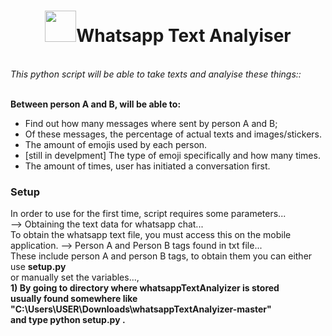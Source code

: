 <center>
<h1><img id='what' src='https://www.stickpng.com/assets/images/580b57fcd9996e24bc43c543.png' width='50px' style='vertical-align: center;'>Whatsapp Text Analyiser</h1>
</center>
<br>
<em>This python script will be able to take texts and analyise these things::</em>

  <br><b>Between person A and B, will be able to:</b>
    <ul>
    <li> Find out how many messages where sent by person A and B;</li>
    <li> Of these messages, the percentage of actual texts and images/stickers.</li>
    <li> The amount of emojis used by each person.</li>
    <li> [still in develpment] The type of emoji specifically and how many times.</li>
    <li> The amount of times, user has initiated a conversation first.</li>
    </ul>
<h3>Setup</h3>
In order to use for the first time, script requires some parameters...<br>
--> Obtaining the text data for whatsapp chat...<br>
To obtain the whatsapp text file, you must access this on the mobile application.
--> Person A and Person B tags found in txt file...<br>
These include person A and person B tags, to obtain them you can either use <b>setup.py</b><br>
or manually set the variables...,<br>
<b>1)<b/> By going to directory where <b>whatsappTextAnalyizer</b> is stored<br>
usually found somewhere like "C:\Users\USER\Downloads\whatsappTextAnalyizer-master"<br>
and type python setup.py <FILE_PATH_TO_EXPORT>.

